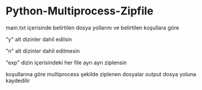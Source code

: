 # Python-Multiprocess-Zipfile
 
main.txt içerisinde belirtilen dosya yollarını ve belirtilen koşullara göre 

"y" alt dizinler dahil edilsin

"n" alt dizinler dahil edilmesin

"exp" dizin içerisindeki her file ayrı ayrı ziplensin

koşullarına göre multiprocess şekilde ziplenen dosyalar output dosya yoluna kaydedilir
